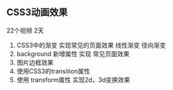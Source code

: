 ## CSS3动画效果
22个视频 2天

1. CSS3中的渐变 实现常见的页面效果 线性渐变 径向渐变
2. background 新增属性 实现 常见页面效果
3. 图片边框效果
4. 使用CSS3的transition属性 
5. 使用 transform属性 实现2d，3d变换效果